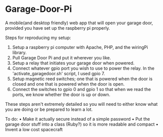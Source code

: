 Garage-Door-Pi
==============

A mobile(and desktop friendly) web app that will open your garage door, provided you have set up the raspberry pi properly.

Steps for reproducing my setup:
1. Setup a raspberry pi computer with Apache, PHP, and the wiringPi library.
2. Pull Garage Door Pi and put it wherever you like.
3. Setup a relay that initiates your garage door when powered.
4. Connect whatever gpio port you wish to use to power the relay. In the 'activate_garagedoor.sh' script, I used gpio 7.
5. Setup magnetic reed switches; one that is powered when the door is closed and one that is powered when the door is open.
6. Connect the switches to gpio 0 and gpio 1 so that when we read the ports, we know whether the door is up or down.

These steps aren't extremely detailed so you will need to either know what you are doing or be prepared to learn a lot.

To do:
• Make it actually secure instead of a simple password
• Put the garage door stuff into a class (Ruby?) so it is more readable and compact
• Invent a low cost spacecraft
